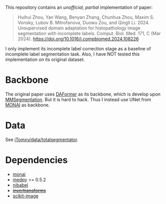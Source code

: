 This repository contains an *unofficial, partial* implementation of paper:

> Huihui Zhou, Yan Wang, Benyan Zhang, Chunhua Zhou, Maxim S. Vonsky, Lubov B. Mitrofanova, Duowu Zou, and Qingli Li. 2024. Unsupervised domain adaptation for histopathology image segmentation with incomplete labels. Comput. Biol. Med. 171, C (Mar 2024). https://doi.org/10.1016/j.compbiomed.2024.108226

I only implement its incomplete label correction stage as a baseline of incomplete label segmentation task.
Also, I have NOT tested this implementation on its original dataset.

# Backbone

The original paper uses [DAFormer](https://github.com/lhoyer/DAFormer) as its backbone,
which is develop upon [MMSegmentation](https://github.com/open-mmlab/mmsegmentation).
But it is hard to hack.
Thus I instead use UNet from [MONAI](https://github.com/Project-MONAI/MONAI) as backbone.

# Data

See [iTomxy/data/totalsegmentator](https://github.com/iTomxy/data/tree/master/totalsegmentator).

# Dependencies

- [monai](https://github.com/Project-MONAI/MONAI)
- [medpy](https://github.com/loli/medpy) >= 0.5.2
- [nibabel](https://github.com/nipy/nibabel)
- ~~[invertransforms](https://github.com/gregunz/invertransforms)~~
- [scikit-image](https://github.com/scikit-image/scikit-image)
